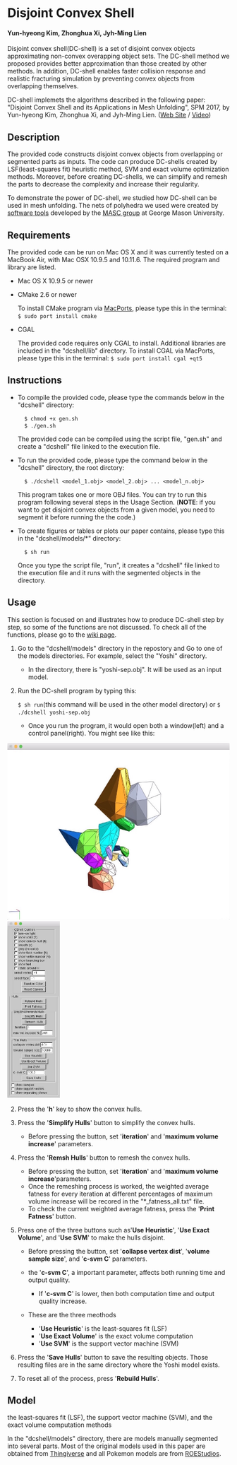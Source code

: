 # Disjoint Convex Shell
#### Yun-hyeong Kim, Zhonghua Xi, Jyh-Ming Lien

Disjoint convex shell(DC-shell) is a set of disjoint convex objects approximating non-convex overapping object sets.
The DC-shell method we proposed provides better approximation than those created by other methods. 
In addition, DC-shell enables faster collision response and realistic fracturing simulation by preventing convex objects from overlapping themselves.

DC-shell implemets the algorithms described in the following paper: 
"Disjoint Convex Shell and its Applications in Mesh Unfolding", SPM 2017, by Yun-hyeong Kim, Zhonghua Xi, and Jyh-Ming Lien. 
([Web Site](http://masc.cs.gmu.edu/wiki/DCShell) / [Video](https://youtu.be/r8yK_nS0dVk))

## Description

The provided code constructs disjoint convex objects from overlapping or segmented parts as inputs.
The code can produce DC-shells created by LSF(least-squares fit) heuristic method, SVM and exact volume optimization methods.
Moreover, before creating DC-shells, we can simplify and remesh the parts to decrease the complexity and increase their regularity.

To demonstrate the power of DC-shell, we studied how DC-shell can be used in mesh unfolding. 
The nets of polyhedra we used were created by [software tools](http://masc.cs.gmu.edu/wiki/Origami) developed by the [MASC group](http://masc.cs.gmu.edu) at George Mason University. 

## Requirements

The provided code can be run on Mac OS X and it was currently tested on a MacBook Air, with Mac OSX 10.9.5 and 10.11.6.
The required program and library are listed.

* Mac OS X 10.9.5 or newer
* CMake 2.6 or newer

	To install CMake program via [MacPorts](https://www.macports.org/), please type this in the terminal: `$ sudo port install cmake`

* CGAL

	The provided code requires only CGAL to install. Additional libraries are included in the "dcshell/lib" directory. 
	To install CGAL via MacPorts, please type this in the terminal: `$ sudo port install cgal +qt5`

## Instructions

* To compile the provided code, please type the commands below in the "dcshell" directory:

		$ chmod +x gen.sh
		$ ./gen.sh

	The provided code can be compiled using the script file, "gen.sh" and create a "dcshell" file linked to the execution file.

* To run the provided code, please type the command below in the "dcshell" directory, the root dirctory:

		$ ./dcshell <model_1.obj> <model_2.obj> ... <model_n.obj>

	This program takes one or more OBJ files. You can try to run this program following several steps in the Usage Section. 
	(**NOTE**: if you want to get disjoint convex objects from a given model, you need to segment it before running the the code.)

* To create figures or tables or plots our paper contains, please type this in the "dcshell/models/\*" directory: 
	
		$ sh run

	Once you type the script file, "run", it creates a "dcshell" file linked to the execution file and it runs with the segmented objects in the directory.

## Usage

This section is focused on and illustrates how to produce DC-shell step by step, so some of the functions are not discussed. 
To check all of the functions, please go to the [wiki page](https://github.com/yunhkim/dcshell/wiki). 

1. Go to the "dcshell/models" directory in the repostory and Go to one of the models directories. For example, select the "Yoshi" directory.

	* In the directory, there is "yoshi-sep.obj". It will be used as an input model.

3. Run the DC-shell program by typing this: 
	
	`$ sh run`(this command will be used in the other model directory) or `$ ./dcshell yoshi-sep.obj`

	* Once you run the program, it would open both a window(left) and a control panel(right). You might see like this:

<img src="./window.jpg" height="400" alt="window"> <img src="./control_panel.jpg" height="400" alt="control_panel">

2. Press the '**h**' key to show the convex hulls.
3. Press the '**Simplify Hulls**' button to simplify the convex hulls.

	* Before pressing the button, set '**iteration**' and '**maximum volume increase**' parameters. 

4. Press the '**Remsh Hulls**' button to remesh the convex hulls.

	* Before pressing the button, set '**iteration**' and '**maximum volume increase**'parameters.
	* Once the remeshing process is worked, the weighted average fatness for every iteration at different percentages of maximum volume increase will be recored in the "*_fatness_all.txt" file. 
	* To check the current weighted average fatness, press the '**Print Fatness**' button.

5. Press one of the three buttons such as'**Use Heuristic**', '**Use Exact Volume**', and '**Use SVM**' to make the hulls disjoint.

	* Before pressing the button, set '**collapse vertex dist**', '**volume sample size**', and '**c-svm C**' parameters.
	* the '**c-svm C**', a important parameter, affects both running time and output quality.

		* If '**c-svm C**' is lower, then both computation time and output quality increase.
	
	* These are the three meothods

		* '**Use Heuristic**' is the least-squares fit (LSF)
		* '**Use Exact Volume**' is the exact volume computation
		* '**Use SVM**' is the support vector machine (SVM)
	
6. Press the '**Save Hulls**' button to save the resulting objects. Those resulting files are in the same directory where the Yoshi model exists.

7. To reset all of the process, press '**Rebuild Hulls**'.

## Model

the least-squares fit (LSF), the support vector machine (SVM), and the exact volume computation methods

In the "dcshell/models" directory, there are models manually segmented into several parts.
Most of the original models used in this paper are obtained from [Thingiverse](http://thingiverse.com) and all Pokemon models are from [ROEStudios](http://roestudios.co.uk/project/3d-pokemon-models/).
